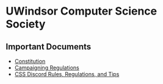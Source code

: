 # UWindsor Computer Science Society

## Important Documents

- [Constitution](constitution.md)
- [Campaigning Regulations](campaigning.md)
- [CSS Discord Rules, Regulations, and Tips](discord.md)
